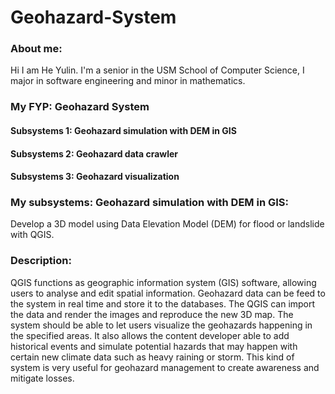 # Geohazard-System
### About me:
Hi I am He Yulin. I'm a senior in the USM School of Computer Science, I major in software engineering and minor in mathematics.
### My FYP: Geohazard System
#### Subsystems 1: Geohazard simulation with DEM in GIS
#### Subsystems 2: Geohazard data crawler
#### Subsystems 3: Geohazard visualization
### My subsystems: Geohazard simulation with DEM in GIS:
Develop a 3D model using Data Elevation Model (DEM) for flood or landslide with QGIS.
### Description:
QGIS functions as geographic information system (GIS) software, allowing users to analyse and edit spatial information. Geohazard data can be feed to the system in real time and store it to the databases. The QGIS can import the data and render the images and reproduce the new 3D map. The system should be able to let users visualize the geohazards happening in the specified areas. It also allows the content developer able to add historical events and simulate potential hazards that may happen with certain new climate data such as heavy raining or storm. This kind of system is very useful for geohazard management to create awareness and mitigate losses.
